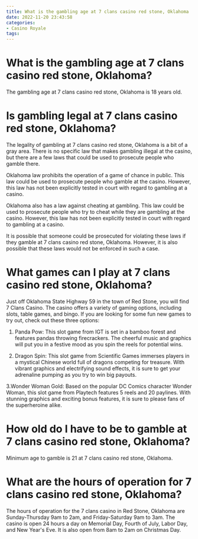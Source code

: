 ```yaml
---
title: What is the gambling age at 7 clans casino red stone, Oklahoma
date: 2022-11-20 23:43:58
categories:
- Casino Royale
tags:
---
```



#  What is the gambling age at 7 clans casino red stone, Oklahoma?

The gambling age at 7 clans casino red stone, Oklahoma is 18 years old.

#  Is gambling legal at 7 clans casino red stone, Oklahoma?

The legality of gambling at 7 clans casino red stone, Oklahoma is a bit of a gray area. There is no specific law that makes gambling illegal at the casino, but there are a few laws that could be used to prosecute people who gamble there.

Oklahoma law prohibits the operation of a game of chance in public. This law could be used to prosecute people who gamble at the casino. However, this law has not been explicitly tested in court with regard to gambling at a casino.

Oklahoma also has a law against cheating at gambling. This law could be used to prosecute people who try to cheat while they are gambling at the casino. However, this law has not been explicitly tested in court with regard to gambling at a casino.

It is possible that someone could be prosecuted for violating these laws if they gamble at 7 clans casino red stone, Oklahoma. However, it is also possible that these laws would not be enforced in such a case.

#  What games can I play at 7 clans casino red stone, Oklahoma?

Just off Oklahoma State Highway 59 in the town of Red Stone, you will find 7 Clans Casino. The casino offers a variety of gaming options, including slots, table games, and bingo. If you are looking for some fun new games to try out, check out these three options:

1. Panda Pow: This slot game from IGT is set in a bamboo forest and features pandas throwing firecrackers. The cheerful music and graphics will put you in a festive mood as you spin the reels for potential wins.

2. Dragon Spin: This slot game from Scientific Games immerses players in a mystical Chinese world full of dragons competing for treasure. With vibrant graphics and electrifying sound effects, it is sure to get your adrenaline pumping as you try to win big payouts.

3.Wonder Woman Gold: Based on the popular DC Comics character Wonder Woman, this slot game from Playtech features 5 reels and 20 paylines. With stunning graphics and exciting bonus features, it is sure to please fans of the superheroine alike.

#  How old do I have to be to gamble at 7 clans casino red stone, Oklahoma?

Minimum age to gamble is 21 at 7 clans casino red stone, Oklahoma.

#  What are the hours of operation for 7 clans casino red stone, Oklahoma?

The hours of operation for the 7 clans casino in Red Stone, Oklahoma are Sunday-Thursday 9am to 2am, and Friday-Saturday 9am to 3am. The casino is open 24 hours a day on Memorial Day, Fourth of July, Labor Day, and New Year's Eve. It is also open from 8am to 2am on Christmas Day.
